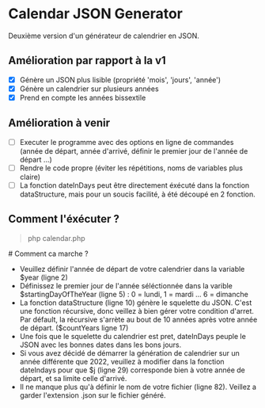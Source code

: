 # Calendar JSON Generator

Deuxième version d'un générateur de calendrier en JSON.

## Amélioration par rapport à la v1

- [x] Génère un JSON plus lisible (propriété 'mois', 'jours', 'année')
- [x] Génère un calendrier sur plusieurs années
- [x] Prend en compte les années bissextile

## Amélioration à venir

- [ ] Executer le programme avec des options en ligne de commandes (année de départ, année d'arrivé, définir le premier jour de l'année de départ ...)
- [ ] Rendre le code propre (éviter les répétitions, noms de variables plus claire)
- [ ] La fonction dateInDays peut être directement éxécuté dans la fonction dataStructure, mais pour un soucis facilité, à été découpé en 2 fonction.

## Comment l'éxécuter ?

> php calendar.php

# Comment ca marche ?

- Veuillez définir l'année de départ de votre calendrier dans la variable $year (ligne 2)
- Définissez le premier jour de l'année séléctionnée dans la varible $startingDayOfTheYear (ligne 5) : 0 = lundi, 1 = mardi ... 6 = dimanche
- La fonction dataStructure (ligne 10) génère le squelette du JSON. C'est une fonction récursive, donc veillez à bien gérer votre condition d'arret. Par défault, la récursive s'arrète au bout de 10 années après votre année de départ. ($countYears ligne 17)
- Une fois que le squelette du calendrier est pret, dateInDays peuple le JSON avec les bonnes dates dans les bons jours.
- Si vous avez décidé de démarrer la génération de calendrier sur un année différente que 2022, veuillez à modifier dans la fonction dateIndays pour que $j (ligne 29) corresponde bien à votre année de départ, et sa limite celle d'arrivé.
- Il ne manque plus qu'à définir le nom de votre fichier (ligne 82). Veillez a garder l'extension .json sur le fichier généré.